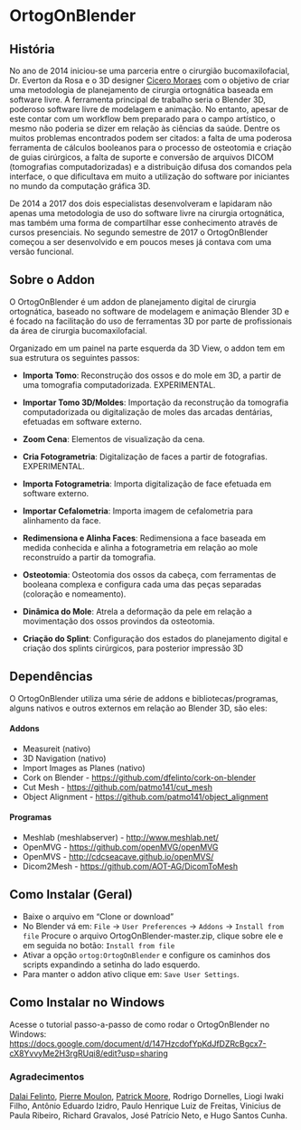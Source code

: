 **OrtogOnBlender**
==================

<h2>História</h2>

No ano de 2014 iniciou-se uma parceria entre o cirurgião bucomaxilofacial, Dr. Everton da Rosa e o 3D designer [Cicero Moraes](http://www.ciceromoraes.com.br) com o objetivo de criar uma metodologia de planejamento de cirurgia ortognática baseada em software livre. A ferramenta principal de trabalho seria o Blender 3D, poderoso software livre de modelagem e animação. No entanto, apesar de este contar com um workflow bem preparado para o campo artístico, o mesmo não poderia se dizer em relação às ciências da saúde. Dentre os muitos problemas encontrados podem ser citados: a falta de uma poderosa ferramenta de cálculos booleanos para o processo de osteotomia e criação de guias cirúrgicos, a falta de suporte e conversão de  arquivos DICOM (tomografias computadorizadas) e a distribuição difusa dos comandos pela interface, o que  dificultava em muito a utilização do software por iniciantes no mundo da computação gráfica 3D.

De 2014 a 2017 dos dois especialistas desenvolveram e lapidaram não apenas uma metodologia de uso do software livre na cirurgia ortognática, mas também uma forma de compartilhar esse conhecimento através de cursos presenciais. No segundo semestre de 2017 o OrtogOnBlender começou a ser desenvolvido e em poucos meses já contava com uma versão funcional.

<h2>Sobre o Addon</h2>

O OrtogOnBlender é um addon de planejamento digital de cirurgia ortognática, baseado no software de modelagem e animação Blender 3D e é focado na facilitação do uso de ferramentas 3D por parte de profissionais da área de cirurgia bucomaxilofacial.

Organizado em um painel na parte esquerda da 3D View, o addon tem em sua estrutura os seguintes passos:

* **Importa Tomo**: Reconstrução dos ossos e do mole em 3D, a partir de uma tomografia computadorizada. EXPERIMENTAL.

* **Importar Tomo 3D/Moldes**: Importação da reconstrução da tomografia computadorizada ou digitalização de moles das arcadas dentárias, efetuadas em software externo.

* **Zoom Cena**: Elementos de visualização da cena.

* **Cria Fotogrametria**: Digitalização de faces a partir de fotografias. EXPERIMENTAL.

* **Importa Fotogrametria**: Importa digitalização de face efetuada em software externo.

* **Importar Cefalometria**: Importa imagem de cefalometria para alinhamento da face.

* **Redimensiona e Alinha Faces**: Redimensiona a face baseada em medida conhecida e alinha a fotogrametria em relação ao mole reconstruído a partir da tomografia.

* **Osteotomia**: Osteotomia dos ossos da cabeça, com ferramentas de booleana complexa e configura cada uma das peças separadas (coloração e nomeamento).

* **Dinâmica do Mole**: Atrela a deformação da pele em relação a movimentação dos ossos provindos da osteotomia.

* **Criação do Splint**: Configuração dos estados do planejamento digital e criação dos splints cirúrgicos, para posterior impressão 3D

<h2>Dependências</h2>

O OrtogOnBlender utiliza uma série de addons e bibliotecas/programas, alguns nativos e outros externos em relação ao Blender 3D, são eles:

<h4>Addons</h4>

* Measureit (nativo)
* 3D Navigation (nativo)
* Import Images as Planes (nativo)
* Cork on Blender - https://github.com/dfelinto/cork-on-blender	
* Cut Mesh - https://github.com/patmo141/cut_mesh
* Object Alignment - https://github.com/patmo141/object_alignment

<h4>Programas</h4>

* Meshlab (meshlabserver) - http://www.meshlab.net/
* OpenMVG - https://github.com/openMVG/openMVG
* OpenMVS - http://cdcseacave.github.io/openMVS/
* Dicom2Mesh - https://github.com/AOT-AG/DicomToMesh

<h2>Como Instalar (Geral)</h2>

* Baixe o arquivo em “Clone or download”
* No Blender vá em: `File` → `User Preferences` → `Addons` → `Install from file` Procure o arquivo OrtogOnBlender-master.zip, clique sobre ele e em seguida no botão: `Install from file`
* Ativar a opção `ortog:OrtogOnBlender` e configure os caminhos dos scripts expandindo a setinha do lado esquerdo.
* Para manter o addon ativo clique em: `Save User Settings`.

<h2>Como Instalar no Windows</h2>

Acesse o tutorial passo-a-passo de como rodar o OrtogOnBlender no Windows: https://docs.google.com/document/d/147HzcdofYpKdJfDZRcBgcx7-cX8YvvyMe2H3rgRUqi8/edit?usp=sharing

<h3>Agradecimentos</h3>

[Dalai Felinto](https://github.com/dfelinto/), [Pierre Moulon](https://github.com/pmoulon), [Patrick Moore](https://github.com/patmo141/), Rodrigo Dornelles, Liogi Iwaki Filho, Antônio Eduardo Izidro, Paulo Henrique  Luiz de Freitas, Vinicius de Paula Ribeiro, Richard Gravalos, José Patrício Neto, e Hugo Santos Cunha.
